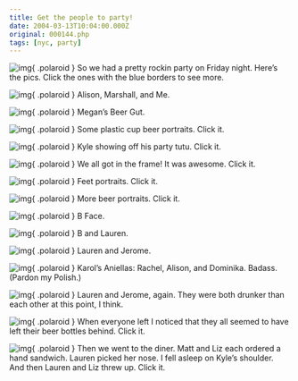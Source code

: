 ```yaml
---
title: Get the people to party!
date: 2004-03-13T10:04:00.000Z
original: 000144.php
tags: [nyc, party]
---
```


![img](./getthepeople.jpg){ .polaroid }
So we had a pretty rockin party on Friday night. Here’s the pics. Click the ones with the blue borders to see more.

![img](./alison-marshall-pascal.jpg){ .polaroid }
Alison, Marshall, and Me.

![img](./beergut.jpg){ .polaroid }
Megan’s Beer Gut.

![img](./beerportraitshorizontal-0.jpg){ .polaroid }
Some plastic cup beer portraits. Click it.

![img](./kyletutu-0.jpg){ .polaroid }
Kyle showing off his party tutu. Click it.

![img](./allintheframe-0.jpg){ .polaroid }
We all got in the frame! It was awesome. Click it.

![img](./feet-0.jpg){ .polaroid }
Feet portraits. Click it.

![img](./beerportraitsvertical-0.jpg){ .polaroid }
More beer portraits. Click it.

![img](./b-face.jpg){ .polaroid }
B Face.

![img](./b-lauren.jpg){ .polaroid }
B and Lauren.

![img](./lauren-rachel-hug.jpg){ .polaroid }
Lauren and Jerome.

![img](./rachel-alison-nika.jpg){ .polaroid }
Karol’s Aniellas: Rachel, Alison, and Dominika. Badass. (Pardon my Polish.)

![img](./lauren-rachel-stoked.jpg){ .polaroid }
Lauren and Jerome, again. They were both drunker than each other at this point, I think.

![img](./99bottles-0.jpg){ .polaroid }
When everyone left I noticed that they all seemed to have left their beer bottles behind. Click it.

![img](./diner-0.jpg){ .polaroid }
Then we went to the diner. Matt and Liz each ordered a hand sandwich. Lauren picked her nose. I fell asleep on Kyle’s shoulder. And then Lauren and Liz threw up. Click it.
